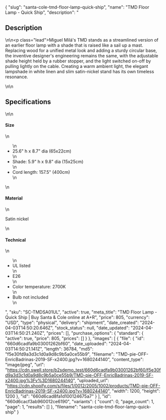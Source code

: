 {
  "slug": "santa-cole-tmd-floor-lamp-quick-ship",
  "name": "TMD Floor Lamp - Quick Ship",
  "description": "<h2>Description</h2>\n<!-- split -->\n<p class=\"lead\">Miguel Milá's TMD stands as a streamlined version of an earlier floor lamp with a shade that is raised like a sail up a mast. Replacing wood for a unified metal look and adding a sturdy circular base, the inventive designer's engineering remains the same, with the adjustable shade height held by a rubber stopper, and the light switched on-off by pulling lightly on the cable. Creating a warm ambient light, the elegant lampshade in white linen and slim satin-nickel stand has its own timeless resonance.  </p>\n<!-- split -->\n<h2>Specifications</h2>\n<!-- split -->\n<h4>Size</h4>\n<ul>\n<li>25.6\" h x 8.7\" dia (65x22cm)</li>\n<li>Shade: 5.9\" h x 9.8\" dia (15x25cm)</li>\n<li>Cord length: 157.5\" (400cm)</li>\n</ul>\n<h4>Material</h4>\n<p>Satin nickel</p>\n<h4>Technical</h4>\n<ul>\n<li>UL listed</li>\n<li>E26</li>\n<li>Color temperature: 2700K  </li>\n<li>Bulb not included</li>\n</ul>",
  "sku": "SC-TMDSA01UL",
  "active": true,
  "meta_title": "TMD Floor Lamp - Quick Ship | Buy Santa & Cole online at A+R",
  "price": 805,
  "currency": "USD",
  "type": "physical",
  "delivery": "shipment",
  "date_created": "2024-04-03T14:50:20.646Z",
  "stock_status": null,
  "date_updated": "2024-04-03T14:50:21.240Z",
  "prices": [],
  "purchase_options": {
    "standard": {
      "active": true,
      "price": 805,
      "prices": []
    }
  },
  "images": [
    {
      "file": {
        "id": "660d6cadfa9b03001262bf60",
        "date_uploaded": "2024-04-03T14:50:21.141Z",
        "length": 36784,
        "md5": "f5e30fd9a3d3c1d0a9d8c9b5a0ce55b9",
        "filename": "TMD-pie-OFF-EnricBadrinas-2019-SF-x2400.jpg?v=1680244140",
        "content_type": "image/jpeg",
        "url": "https://cdn.swell.store/b2sdemo_test/660d6cadfa9b03001262bf60/f5e30fd9a3d3c1d0a9d8c9b5a0ce55b9/TMD-pie-OFF-EnricBadrinas-2019-SF-x2400.jpg%3Fv%3D1680244140",
        "uploaded_url": "https://cdn.shopify.com/s/files/1/0012/2005/1002/products/TMD-pie-OFF-EnricBadrinas-2019-SF-x2400.jpg?v=1680244140",
        "width": 1200,
        "height": 1200
      },
      "id": "660d6cad8fa1d100124675a7"
    }
  ],
  "id": "660d6cacf3ab960012ce6190",
  "variants": {
    "count": 0,
    "page_count": 1,
    "page": 1,
    "results": []
  },
  "filename": "santa-cole-tmd-floor-lamp-quick-ship"
}